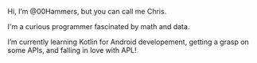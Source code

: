 Hi, I’m @00Hammers, but you can call me Chris.

I'm a curious programmer fascinated by math and data.

I’m currently learning Kotlin for Android developement, getting a grasp on some APIs, and falling in love with APL!
<!--- 
- 👀 I’m interested in ...
- 🌱 I’m currently learning ...
- 💞️ I’m looking to collaborate on ...
- 📫 How to reach me ...
--->
<!---
00Hammers/00Hammers is a ✨ special ✨ repository because its `README.md` (this file) appears on your GitHub profile.
You can click the Preview link to take a look at your changes.
--->
